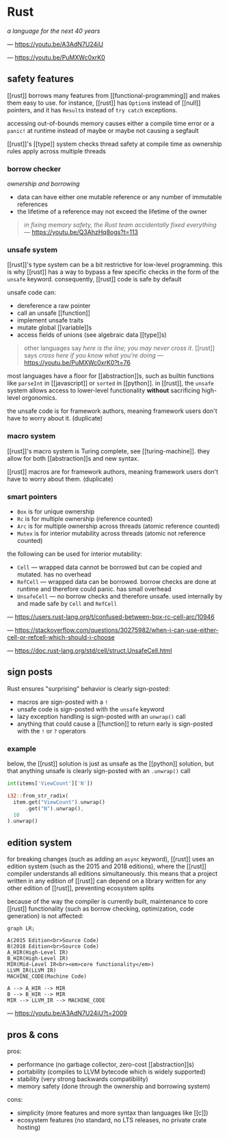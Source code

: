 # Rust

_a language for the next 40 years_

&mdash; <https://youtu.be/A3AdN7U24iU>

&mdash; <https://youtu.be/PuMXWc0xrK0>

## safety features

[[rust]] borrows many features from [[functional-programming]] and makes them easy to use. for instance, [[rust]] has `Option`s instead of [[null]] pointers, and it has `Result`s instead of `try catch` exceptions.

accessing out-of-bounds memory causes either a compile time error or a `panic!` at runtime instead of maybe or maybe not causing a segfault

[[rust]]'s [[type]] system checks thread safety at compile time as ownership rules apply across multiple threads

### borrow checker

_ownership and borrowing_

- data can have either one mutable reference or any number of immutable references
- the lifetime of a reference may not exceed the lifetime of the owner

> _in fixing memory safety, the Rust team accidentally fixed everything_ &mdash; <https://youtu.be/Q3AhzHq8ogs?t=113>

### unsafe system

[[rust]]'s type system can be a bit restrictive for low-level programming. this is why [[rust]] has a way to bypass a few specific checks in the form of the `unsafe` keyword. consequently, [[rust]] code is safe by default

unsafe code can:

- dereference a raw pointer
- call an unsafe [[function]]
- implement unsafe traits
- mutate global [[variable]]s
- access fields of unions (see algebraic data [[type]]s)

> other languages say _here is the line; you may never cross it_. [[rust]] says _cross here if you know what you're doing_ &mdash; <https://youtu.be/PuMXWc0xrK0?t=76>

most languages have a floor for [[abstraction]]s, such as builtin functions like `parseInt` in [[javascript]] or `sorted` in [[python]]. in [[rust]], the `unsafe` system allows access to lower-level functionality **without** sacrificing high-level orgonomics.

the unsafe code is for framework authors, meaning framework users don't have to worry about it. (duplicate)

### macro system

[[rust]]'s macro system is Turing complete, see [[turing-machine]]. they allow for both [[abstraction]]s and new syntax.

[[rust]] macros are for framework authors, meaning framework users don't have to worry about them. (duplicate)

### smart pointers

- `Box` is for unique ownership
- `Rc` is for multiple ownership (reference counted)
- `Arc` is for multiple ownership across threads (atomic reference counted)
- `Mutex` is for interior mutability across threads (atomic not reference counted)

the following can be used for interior mutability:

- `Cell` &mdash; wrapped data cannot be borrowed but can be copied and mutated. has no overhead
- `RefCell` &mdash; wrapped data can be borrowed. borrow checks are done at runtime and therefore could panic. has small overhead
- `UnsafeCell` &mdash; no borrow checks and therefore unsafe. used internally by and made safe by `Cell` and `RefCell`

&mdash; <https://users.rust-lang.org/t/confused-between-box-rc-cell-arc/10946>

&mdash; <https://stackoverflow.com/questions/30275982/when-i-can-use-either-cell-or-refcell-which-should-i-choose>

&mdash; <https://doc.rust-lang.org/std/cell/struct.UnsafeCell.html>

## sign posts

Rust ensures "surprising" behavior is clearly sign-posted:

- macros are sign-posted with a `!`
- unsafe code is sign-posted with the `unsafe` keyword
- lazy exception handling is sign-posted with an `unwrap()` call
- anything that could cause a [[function]] to return early is sign-posted with the `!` or `?` operators

### example

below, the [[rust]] solution is just as unsafe as the [[python]] solution, but that anything unsafe is clearly sign-posted with an `.unwrap()` call

```python
int(items['ViewCount']['N'])
```

```rust
i32::from_str_radix(
  item.get("ViewCount").unwrap()
      .get("N").unwrap(),
  10
).unwrap()
```

## edition system

for breaking changes (such as adding an `async` keyword), [[rust]] uses an edition system (such as the 2015 and 2018 editions), where the [[rust]] compiler understands all editions simultaneously. this means that a project written in any edition of [[rust]] can depend on a library written for any other edition of [[rust]], preventing ecosystem splits

because of the way the compiler is currently built, maintenance to core [[rust]] functionality (such as borrow checking, optimization, code generation) is not affected:

```mermaid
graph LR;

A(2015 Edition<br>Source Code)
B(2018 Edition<br>Source Code)
A_HIR(High-Level IR)
B_HIR(High-Level IR)
MIR(Mid-Level IR<br><em>core functionality</em>)
LLVM_IR(LLVM IR)
MACHINE_CODE(Machine Code)

A --> A_HIR --> MIR
B --> B_HIR --> MIR
MIR --> LLVM_IR --> MACHINE_CODE
```

&mdash; <https://youtu.be/A3AdN7U24iU?t=2009>

## pros & cons

pros:

- performance (no garbage collector, zero-cost [[abstraction]]s)
- portability (compiles to LLVM bytecode which is widely supported)
- stability (very strong backwards compatibility)
- memory safety (done through the ownership and borrowing system)

cons:

- simplicity (more features and more syntax than languages like [[c]])
- ecosystem features (no standard, no LTS releases, no private crate hosting)
